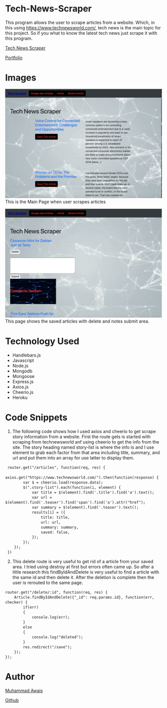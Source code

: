 # Tech-News-Scraper
This program allows the user to scrape articles from a website. Which, in this using https://www.technewsworld.com/, tech news is the main topic for this project. So if you what to know the latest tech news just scrape it with this program. 

[Tech News Scraper](https://sports-news.herokuapp.com/)

[Portfolio](https://mawais54013.github.io/New-Portfolio/)

# Images

![website](Screen1.png)
This is the Main Page when user scrapes articles 

![Saved Page](Screen2.png)
This page shows the saved articles with delete and notes submit area.

# Technology Used 
- Handlebars.js
- Javascript
- Node.js
- Mongodb
- Mongoose
- Express.js
- Axios.js
- Cheerio.js
- Heroku

# Code Snippets
1) The following code shows how I used axios and cheerio to get scrape story information from a website. First the route gets is started with scraping from technewsworld anf using cheerio to get the info from the site. The story heading named story-list is where the info is and I use element to grab each factor from that area including title, summary, and url and put them into an array for use latter to display them. 
```
 router.get("/articles", function(req, res) {
        axios.get("https://www.technewsworld.com/").then(function(response) {
        var $ = cheerio.load(response.data);
        $(".story-list").each(function(i, element) {
            var title = $(element).find('.title').find('a').text();
            var url = $(element).find('.teaser').find('span').find('a').attr("href");
            var summary = $(element).find('.teaser').text();
            results[i] = ({
                title: title,
                url: url,
                summary: summary,
                saved: false,
            });
        });
    });
 })

```

2) This delete route is very useful to get rid of a article from your saved area. I tried using destroy at first but errors often came up. So after a little research this findByIdAndDelete is very useful to find a article with the same id and then delete it. After the deletion is complete then the user is rerouted to the same page. 

```
router.get("/delete/:id", function(req, res) {
    Article.findByIdAndDelete({"_id": req.params.id}, function(err, checker) {
        if(err)
        {
            console.log(err);
        }
        else 
        {
            console.log("deleted");
        }
        res.redirect("/save");
    });
});
```
# Author 
[Muhammad Awais](https://mawais54013.github.io/New-Portfolio/)

[Github](https://github.com/mawais54013)
